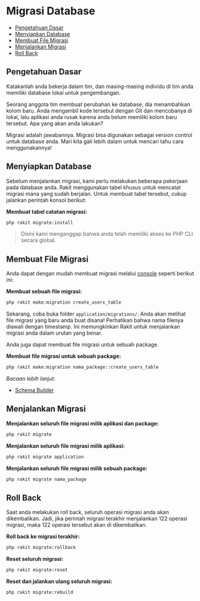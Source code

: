 # Migrasi Database

<!-- MarkdownTOC autolink="true" autoanchor="true" levels="2,3" bracket="round" lowercase="only_ascii" -->

-   [Pengetahuan Dasar](#pengetahuan-dasar)
-   [Menyiapkan Database](#menyiapkan-database)
-   [Membuat File Migrasi](#membuat-file-migrasi)
-   [Menjalankan Migrasi](#menjalankan-migrasi)
-   [Roll Back](#roll-back)

<!-- /MarkdownTOC -->

<a id="pengetahuan-dasar"></a>

## Pengetahuan Dasar

Katakanlah anda bekerja dalam tim, dan masing-masing individu di tim anda memiliki database lokal untuk pengembangan.

Seorang anggota tim membuat perubahan ke database, dia menambahkan kolom baru. Anda mengambil kode tersebut dengan Git dan mencobanya di lokal, lalu aplikasi anda rusak karena anda belum memiliki kolom baru tersebut. Apa yang akan anda lakukan?

Migrasi adalah jawabannya. Migrasi bisa digunakan sebagai version control untuk database anda. Mari kita gali lebih dalam untuk mencari tahu cara menggunakannya!

<a id="menyiapkan-database"></a>

## Menyiapkan Database

Sebelum menjalankan migrasi, kami perlu melakukan beberapa pekerjaan pada database anda. Rakit menggunakan tabel khusus untuk mencatat migrasi mana yang sudah berjalan. Untuk membuat tabel tersebut, cukup jalankan perintah konsol berikut:

**Membuat tabel catatan migrasi:**

```bash
php rakit migrate:install
```

> Disini kami menganggap bahwa anda telah memiliki akses ke PHP CLI secara global.

<a id="membuat-file-migrasi"></a>

## Membuat File Migrasi

Anda dapat dengan mudah membuat migrasi melalui [console](/docs/en/console) seperti berikut ini:

**Membuat sebuah file migrasi:**

```bash
php rakit make:migration create_users_table
```

Sekarang, coba buka folder `application/migrations/`. Anda akan melihat file migrasi yang baru anda buat disana! Perhatikan bahwa nama filenya diawali dengan timestamp. Ini memungkinkan Rakit untuk menjalankan migrasi anda dalam urutan yang benar.

Anda juga dapat membuat file migrasi untuk sebuah package.

**Membuat file migrasi untuk sebuah package:**

```bash
php rakit make:migration nama_package::create_users_table
```

_Bacaan lebih lanjut:_

-   [Schema Builder](/docs/en/database/schema)

<a id="menjalankan-migrasi"></a>

## Menjalankan Migrasi

**Menjalankan seluruh file migrasi milik aplikasi dan package:**

```bash
php rakit migrate
```

**Menjalankan seluruh file migrasi milik aplikasi:**

```bash
php rakit migrate application
```

**Menjalankan seluruh file migrasi milik sebuah package:**

```bash
php rakit migrate nama_package
```

<a id="roll-back"></a>

## Roll Back

Saat anda melakukan roll back, seluruh operasi migrasi anda akan dikembalikan. Jadi, jika perintah migrasi terakhir menjalankan 122 operasi migrasi, maka 122 operasi tersebut akan di dikembalikan.

**Roll back ke migrasi terakhir:**

```bash
php rakit migrate:rollback
```

**Reset seluruh migrasi:**

```bash
php rakit migrate:reset
```

**Reset dan jalankan ulang seluruh migrasi:**

```bash
php rakit migrate:rebuild
```
